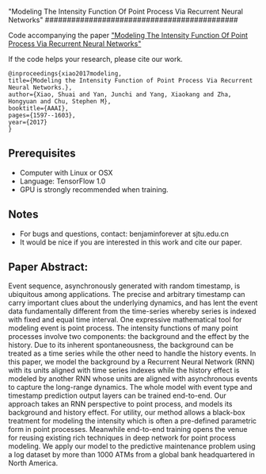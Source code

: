 "Modeling The Intensity Function Of Point Process Via Recurrent Neural Networks"
############################################


Code accompanying the paper ["Modeling The Intensity Function Of Point Process Via Recurrent Neural Networks"](https://arxiv.org/abs/1705.08982)

If the code helps your research, please cite our work.

    @inproceedings{xiao2017modeling,
    title={Modeling the Intensity Function of Point Process Via Recurrent Neural Networks.},
    author={Xiao, Shuai and Yan, Junchi and Yang, Xiaokang and Zha, Hongyuan and Chu, Stephen M},
    booktitle={AAAI},
    pages={1597--1603},
    year={2017}
    }

    


## Prerequisites

- Computer with Linux or OSX
- Language: TensorFlow 1.0
- GPU is strongly recommended when training.

## Notes

- For bugs and questions, contact: benjaminforever at sjtu.edu.cn
- It would be nice if you are interested in this work and cite our paper.

## Paper Abstract:
Event sequence, asynchronously generated with random timestamp, is ubiquitous among applications. The precise and arbitrary timestamp can 
carry important clues about the underlying dynamics, and has lent the event data fundamentally different from the time-series whereby 
series is indexed with fixed and equal time interval. One expressive mathematical tool for modeling event is point process. The intensity 
functions of many point processes involve two components: the background and the effect by the history. Due to its inherent spontaneousness,
the background can be treated as a time series while the other need to handle the history events. In this paper, we model the background 
by a Recurrent Neural Network (RNN) with its units aligned with time series indexes while the history effect is modeled by another 
RNN whose units are aligned with asynchronous events to capture the long-range dynamics. The whole model with event type and timestamp 
prediction output layers can be trained end-to-end. Our approach takes an RNN perspective to point process, and models its background 
and history effect. For utility, our method allows a black-box treatment for modeling the intensity which is often a pre-defined 
parametric form in point processes. Meanwhile end-to-end training opens the venue for reusing existing rich techniques in deep network 
for point process modeling. We apply our model to the predictive maintenance problem using a log dataset by more than 1000 ATMs from
a global bank headquartered in North America.
